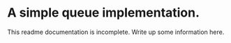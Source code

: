 # A simple queue implementation.

This readme documentation is incomplete. Write up some information here.
